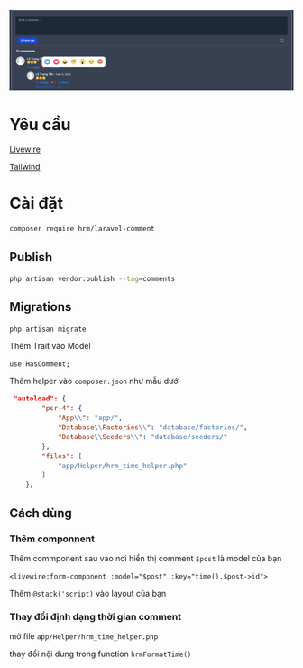 ![introduce](introduce.png)

# Yêu cầu
[Livewire](https://laravel-livewire.com/docs/2.x/installation)

[Tailwind](https://tailwindcss.com/docs/installation)

# Cài đặt
```bash
composer require hrm/laravel-comment
```
## Publish 
```bash
php artisan vendor:publish --tag=comments
```

## Migrations

```bash 
php artisan migrate
```

Thêm Trait vào Model

`use HasComment;`

Thêm helper vào `composer.json` như mẫu dưới



```json
 "autoload": {
        "psr-4": {
            "App\\": "app/",
            "Database\\Factories\\": "database/factories/",
            "Database\\Seeders\\": "database/seeders/"
        },
        "files": [
            "app/Helper/hrm_time_helper.php"
        ]
    },
```

## Cách dùng

### Thêm componnent
Thêm commponent sau vào nơi hiển thị comment
`$post` là model của bạn

`<livewire:form-component :model="$post" :key="time().$post->id">`

Thêm `@stack('script)` vào layout của bạn

### Thay đổi định dạng thời gian comment

mở file `app/Helper/hrm_time_helper.php`

thay đổi nội dung trong function `hrmFormatTime()`








